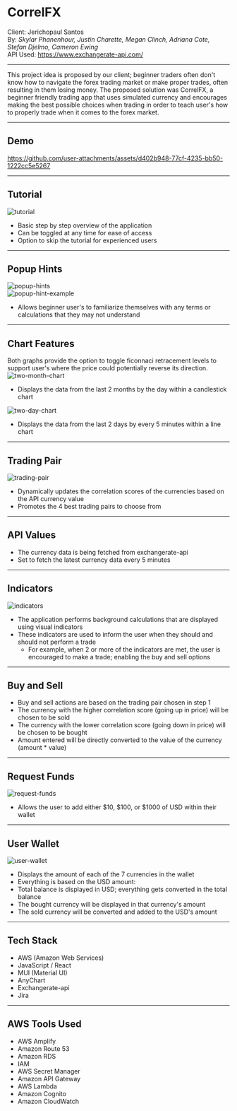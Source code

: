 # CorrelFX
Client: Jerichopaul Santos\
By: _Skylar Phanenhour, Justin Charette, Megan Clinch, Adriana Cote, Stefan Djelmo, Cameron Ewing_\
API Used: https://www.exchangerate-api.com/
***
This project idea is proposed by our client; beginner traders often don't know how to navigate the forex trading market or make proper trades, often resulting in them losing money. The proposed solution was CorrelFX, a beginner friendly trading app that uses simulated currency and encourages making the best possible choices when trading in order to teach user's how to properly trade when it comes to the forex market.
***
## Demo
https://github.com/user-attachments/assets/d402b948-77cf-4235-bb50-1222cc5e5267
***
## Tutorial
![tutorial](https://github.com/user-attachments/assets/bc0b1332-260e-4328-a29f-930fc757556f)
- Basic step by step overview of the application
- Can be toggled at any time for ease of access
- Option to skip the tutorial for experienced users
***
## Popup Hints
![popup-hints](https://github.com/user-attachments/assets/9d70c254-07c6-4550-86e0-16e7e86124b0)\
![popup-hint-example](https://github.com/user-attachments/assets/9b436820-28e5-44c8-8803-3978a80662ad)
- Allows beginner user's to familiarize themselves with any terms or calculations that they may not understand 
***
## Chart Features
Both graphs provide the option to toggle ficonnaci retracement levels to support user's where the price could potentially reverse its direction.
![two-month-chart](https://github.com/user-attachments/assets/614284e6-ee70-43b5-b6ba-d2858ac49241)
- Displays the data from the last 2 months by the day within a candlestick chart

![two-day-chart](https://github.com/user-attachments/assets/783f46e7-0fdc-41f6-8d77-67b03e95cb74)
- Displays the data from the last 2 days by every 5 minutes within a line chart
***
## Trading Pair
![trading-pair](https://github.com/user-attachments/assets/c7b4c34c-b32f-428c-83e7-64cfe2bcbcac)
- Dynamically updates the correlation scores of the currencies based on the API currency value
- Promotes the 4 best trading pairs to choose from
***
## API Values
- The currency data is being fetched from exchangerate-api
- Set to fetch the latest currency data every 5 minutes
***
## Indicators
![indicators](https://github.com/user-attachments/assets/089613b9-3690-4d1f-b521-ab213c092bf4)
- The application performs background calculations that are displayed using visual indicators
- These indicators are used to inform the user when they should and should not perform a trade
   - For example, when 2 or more of the indicators are met, the user is encouraged to make a trade; enabling the buy and sell options
***
## Buy and Sell
- Buy and sell actions are based on the trading pair chosen in step 1
- The currency with the higher correlation score (going up in price) will be chosen to be sold
- The currency with the lower correlation score (going down in price) will be chosen to be bought
- Amount entered will be directly converted to the value of the currency (amount * value)
***
## Request Funds
![request-funds](https://github.com/user-attachments/assets/8410deb0-59a4-498b-a0cf-0fa14bea4391)
- Allows the user to add either $10, $100, or $1000 of USD within their wallet
***
## User Wallet
![user-wallet](https://github.com/user-attachments/assets/af2f9919-0370-4667-8003-280b36c79716)
- Displays the amount of each of the 7 currencies in the wallet
- Everything is based on the USD amount:
 - Total balance is displayed in USD; everything gets converted in the total balance
 - The bought currency will be displayed in that currency's amount
 - The sold currency will be converted and added to the USD's amount
***
## Tech Stack
- AWS (Amazon Web Services)
- JavaScript / React
- MUI (Material UI)
- AnyChart
- Exchangerate-api
- Jira
***
## AWS Tools Used
- AWS Amplify
- Amazon Route 53
- Amazon RDS
- IAM
- AWS Secret Manager
- Amazon API Gateway
- AWS Lambda
- Amazon Cognito
- Amazon CloudWatch
